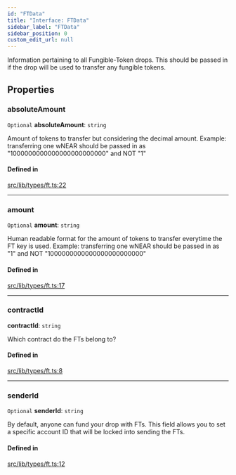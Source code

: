 ```yaml
---
id: "FTData"
title: "Interface: FTData"
sidebar_label: "FTData"
sidebar_position: 0
custom_edit_url: null
---
```


Information pertaining to all Fungible-Token drops. This should be passed in if the drop will be used to transfer any fungible tokens.

## Properties

### absoluteAmount

 `Optional` **absoluteAmount**: `string`

Amount of tokens to transfer but considering the decimal amount.
Example: transferring one wNEAR should be passed in as "1000000000000000000000000" and NOT "1"

#### Defined in

[src/lib/types/ft.ts:22](https://github.com/keypom/keypom-js/blob/29c10f94/src/lib/types/ft.ts#L22)

___

### amount

 `Optional` **amount**: `string`

Human readable format for the amount of tokens to transfer everytime the FT key is used.
Example: transferring one wNEAR should be passed in as "1" and NOT "1000000000000000000000000"

#### Defined in

[src/lib/types/ft.ts:17](https://github.com/keypom/keypom-js/blob/29c10f94/src/lib/types/ft.ts#L17)

___

### contractId

 **contractId**: `string`

Which contract do the FTs belong to?

#### Defined in

[src/lib/types/ft.ts:8](https://github.com/keypom/keypom-js/blob/29c10f94/src/lib/types/ft.ts#L8)

___

### senderId

 `Optional` **senderId**: `string`

By default, anyone can fund your drop with FTs. This field allows you to set a specific account ID that will be locked into sending the FTs.

#### Defined in

[src/lib/types/ft.ts:12](https://github.com/keypom/keypom-js/blob/29c10f94/src/lib/types/ft.ts#L12)
